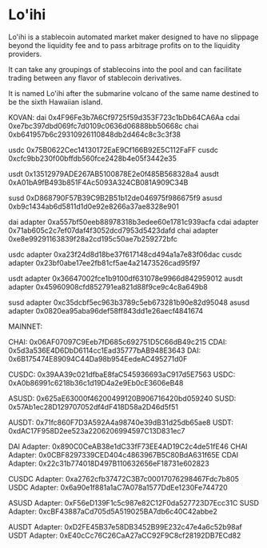 # Lo'ihi
Lo'ihi is a stablecoin automated market maker designed to have no slippage beyond the liquidity fee and to pass arbitrage profits on to the liquidity providers.

It can take any groupings of stablecoins into the pool and can facilitate trading between any flavor of stablecoin derivatives.

It is named Lo'ihi after the submarine volcano of the same name destined to be the sixth Hawaiian island.



KOVAN:
dai 0x4F96Fe3b7A6Cf9725f59d353F723c1bDb64CA6Aa
cdai 0xe7bc397dbd069fc7d0109c0636d06888bb50668c
chai 0xb641957b6c29310926110848db2d464c8c3c3f38

usdc 0x75B0622Cec14130172EaE9Cf166B92E5C112FaFF
cusdc 0xcfc9bb230f00bffdb560fce2428b4e05f3442e35

usdt 0x13512979ADE267AB5100878E2e0f485B568328a4 
ausdt 0xA01bA9fB493b851F4Ac5093A324CB081A909C34B

susd 0xD868790F57B39C9B2B51b12de046975f986675f9
asusd 0xb9c1434ab6d5811d1d0e92e8266a37ae8328e901

dai adapter 0xa557bf50eeb88978318b3edee60e1781c939acfa
cdai adapter 0x71ab605c2c7ef07daf4f3052dcd7953d5423dafd
chai adapter 0xe8e99291163839f28a2cd195c50ae7b259272bfc

usdc adapter 0xa23f24d8d18be37f617148cd494a1a7e83f06dac
cusdc adapter 0x23bf0abe17ee2fb81cf5ae4a21473526cad95f97

usdt adapter 0x36647002fce1b9100df631078e9966d842959012
ausdt adapter 0x45960908cfd852791ea821d88f9ce9c4c8a649b8

susd adapter 0xc35dcbf5ec963b3789c5eb673281b90e82d95048
asusd adapter 0x0820ea95aba96def58ff843dd1e26aecf4841674

MAINNET: 

CHAI: 0x06AF07097C9Eeb7fD685c692751D5C66dB49c215
CDAI: 0x5d3a536E4D6DbD6114cc1Ead35777bAB948E3643
DAI: 0x6B175474E89094C44Da98b954EedeAC495271d0F

CUSDC: 0x39AA39c021dfbaE8faC545936693aC917d5E7563
USDC: 0xA0b86991c6218b36c1d19D4a2e9Eb0cE3606eB48

ASUSD: 0x625aE63000f46200499120B906716420bd059240
SUSD: 0x57Ab1ec28D129707052df4dF418D58a2D46d5f51

AUSDT: 0x71fc860F7D3A592A4a98740e39dB31d25db65ae8
USDT: 0xdAC17F958D2ee523a2206206994597C13D831ec7

DAI Adapter: 0x890C0CeAB38e1dC33fF73EE4AD19C2c4de51fE46
CHAI Adapter: 0x0CBF8297339CED404c4863967B5C80BdA631f65E
CDAI Adapter: 0x22c31b774018D497B110632656eF18731e602823

CUSDC Adapter: 0xa2762cfb37472C3B7c00017076298467Fdc7b805
USDC Adapter: 0x6a90e1f881a1aC7A078a1577DdEe1230Fe744720

ASUSD Adapter: 0xF56eD139F1c5c987e82C12F0da527723D7Ecc31C
SUSD Adapter: 0xcBF43887aCd705d5A519025BA7db6c40C42abbe2

AUSDT Adapter: 0xD2FE45B37e58DB3452B99E232c47e4a6c52b98af
USDT Adapter: 0xE40cCc76C26CaA27aCC92F9C8cf28192DB7ECd82
